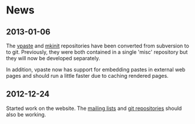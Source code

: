 News
====

2013-01-06
----------
The [vpaste] and [mkinit] repositories have been converted from subversion to
to git. Previously, they were both contained in a single 'misc' repository but
they will now be developed separately.

[vpaste]: /tools/vpaste
[mkinit]: /tools/mkinit

In addition, vpaste now has support for embedding pastes in external web pages
and should run a little faster due to caching rendered pages.

2012-12-24
----------
Started work on the website. The [mailing lists](/home/contact) and [git
repositories](/home/source_code) should also be working.
